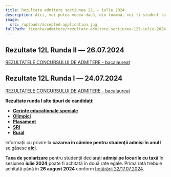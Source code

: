 ```yaml
---
title: Rezultate admitere sectiunea 12L ― iulie 2024
description: Aici, vei putea vedea dacă, din toamnă, vei fi student la AC!
image:
  src: /uploads/accepted-application.jpg
fullPath: licenta/admitere/rezultate-admitere-sectiunea-12l-iulie-2024
---
```

## Rezultate 12L Runda II ― 26.07.2024

[REZULTATELE CONCURSULUI DE ADMITERE - bacalaureat](https://admitere.ac.upt.ro/uploads/12l-runda2-v2.pdf)

## Rezultate 12L Runda I ― 24.07.2024

[REZULTATELE CONCURSULUI DE ADMITERE - bacalaureat](https://admitere.ac.upt.ro/uploads/12l-rezultate-generale.pdf)

**Rezultate runda I alte tipuri de candidați:**

* **[Cerințe educaționale speciale](https://admitere.ac.upt.ro/uploads/12l-admisi-ces.pdf)**
* **[Olimpici](https://admitere.ac.upt.ro/uploads/12l-admisi-o.pdf)**
* **[Plasament](https://admitere.ac.upt.ro/uploads/12l-admisi-p.pdf)**
* **[SRI](https://admitere.ac.upt.ro/uploads/12l-admisi-sri.pdf)**
* **[Rural](https://admitere.ac.upt.ro/uploads/12l-admisi-u.pdf)**

Informații cu privire la **cazarea în cămine pentru studenții admiși în anul I** se găsesc **[aici](https://admitere.ac.upt.ro/uploads/info-utile-2024.pdf)**.

**Taxa de școlarizare** pentru studenții declarați **admiși pe locurile cu taxă** în sesiunea **iulie 2024** poate fi achitată în două rate egale. Prima rată trebuie achitată până în **26 august 2024** conform [hotărârii 22/17.07.2024](https://admitere.ac.upt.ro/uploads/adresa-taxa-admisi-pe-locuri-cu-taxa.pdf).